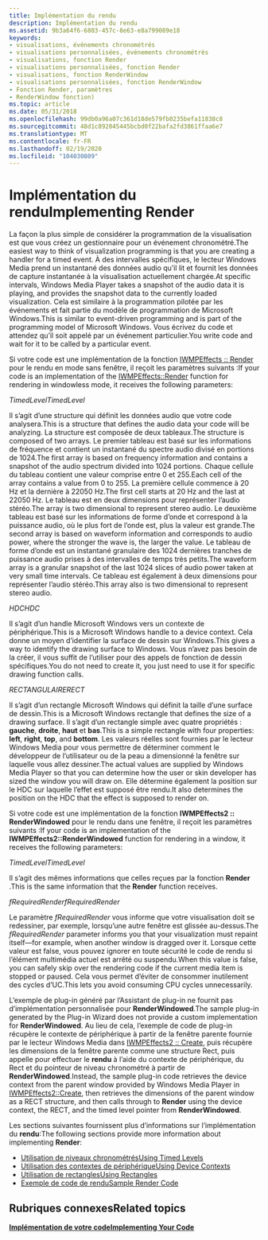```yaml
---
title: Implémentation du rendu
description: Implémentation du rendu
ms.assetid: 9b3a64f6-6803-457c-8e63-e8a799089e18
keywords:
- visualisations, événements chronométrés
- visualisations personnalisées, événements chronométrés
- visualisations, fonction Render
- visualisations personnalisées, fonction Render
- visualisations, fonction RenderWindow
- visualisations personnalisées, fonction RenderWindow
- Fonction Render, paramètres
- RenderWindow fonction)
ms.topic: article
ms.date: 05/31/2018
ms.openlocfilehash: 99db0a96a07c361d18de579fb0235befa11838c8
ms.sourcegitcommit: 48d1c892045445bcbd0f22bafa2fd3861ffaa6e7
ms.translationtype: MT
ms.contentlocale: fr-FR
ms.lasthandoff: 02/19/2020
ms.locfileid: "104030809"
---
```

# <a name="implementing-render"></a><span data-ttu-id="7128e-111">Implémentation du rendu</span><span class="sxs-lookup"><span data-stu-id="7128e-111">Implementing Render</span></span>

<span data-ttu-id="7128e-112">La façon la plus simple de considérer la programmation de la visualisation est que vous créez un gestionnaire pour un événement chronométré.</span><span class="sxs-lookup"><span data-stu-id="7128e-112">The easiest way to think of visualization programming is that you are creating a handler for a timed event.</span></span> <span data-ttu-id="7128e-113">À des intervalles spécifiques, le lecteur Windows Media prend un instantané des données audio qu’il lit et fournit les données de capture instantanée à la visualisation actuellement chargée.</span><span class="sxs-lookup"><span data-stu-id="7128e-113">At specific intervals, Windows Media Player takes a snapshot of the audio data it is playing, and provides the snapshot data to the currently loaded visualization.</span></span> <span data-ttu-id="7128e-114">Cela est similaire à la programmation pilotée par les événements et fait partie du modèle de programmation de Microsoft Windows.</span><span class="sxs-lookup"><span data-stu-id="7128e-114">This is similar to event-driven programming and is part of the programming model of Microsoft Windows.</span></span> <span data-ttu-id="7128e-115">Vous écrivez du code et attendez qu’il soit appelé par un événement particulier.</span><span class="sxs-lookup"><span data-stu-id="7128e-115">You write code and wait for it to be called by a particular event.</span></span>

<span data-ttu-id="7128e-116">Si votre code est une implémentation de la fonction [IWMPEffects :: Render](/previous-versions/windows/desktop/api/effects/nf-effects-iwmpeffects-render) pour le rendu en mode sans fenêtre, il reçoit les paramètres suivants :</span><span class="sxs-lookup"><span data-stu-id="7128e-116">If your code is an implementation of the [IWMPEffects::Render](/previous-versions/windows/desktop/api/effects/nf-effects-iwmpeffects-render) function for rendering in windowless mode, it receives the following parameters:</span></span>

<span data-ttu-id="7128e-117">*TimedLevel*</span><span class="sxs-lookup"><span data-stu-id="7128e-117">*TimedLevel*</span></span>

<span data-ttu-id="7128e-118">Il s’agit d’une structure qui définit les données audio que votre code analysera.</span><span class="sxs-lookup"><span data-stu-id="7128e-118">This is a structure that defines the audio data your code will be analyzing.</span></span> <span data-ttu-id="7128e-119">La structure est composée de deux tableaux.</span><span class="sxs-lookup"><span data-stu-id="7128e-119">The structure is composed of two arrays.</span></span> <span data-ttu-id="7128e-120">Le premier tableau est basé sur les informations de fréquence et contient un instantané du spectre audio divisé en portions de 1024.</span><span class="sxs-lookup"><span data-stu-id="7128e-120">The first array is based on frequency information and contains a snapshot of the audio spectrum divided into 1024 portions.</span></span> <span data-ttu-id="7128e-121">Chaque cellule du tableau contient une valeur comprise entre 0 et 255.</span><span class="sxs-lookup"><span data-stu-id="7128e-121">Each cell of the array contains a value from 0 to 255.</span></span> <span data-ttu-id="7128e-122">La première cellule commence à 20 Hz et la dernière à 22050 Hz.</span><span class="sxs-lookup"><span data-stu-id="7128e-122">The first cell starts at 20 Hz and the last at 22050 Hz.</span></span> <span data-ttu-id="7128e-123">Le tableau est en deux dimensions pour représenter l’audio stéréo.</span><span class="sxs-lookup"><span data-stu-id="7128e-123">The array is two dimensional to represent stereo audio.</span></span> <span data-ttu-id="7128e-124">Le deuxième tableau est basé sur les informations de forme d’onde et correspond à la puissance audio, où le plus fort de l’onde est, plus la valeur est grande.</span><span class="sxs-lookup"><span data-stu-id="7128e-124">The second array is based on waveform information and corresponds to audio power, where the stronger the wave is, the larger the value.</span></span> <span data-ttu-id="7128e-125">Le tableau de forme d’onde est un instantané granulaire des 1024 dernières tranches de puissance audio prises à des intervalles de temps très petits.</span><span class="sxs-lookup"><span data-stu-id="7128e-125">The waveform array is a granular snapshot of the last 1024 slices of audio power taken at very small time intervals.</span></span> <span data-ttu-id="7128e-126">Ce tableau est également à deux dimensions pour représenter l’audio stéréo.</span><span class="sxs-lookup"><span data-stu-id="7128e-126">This array also is two dimensional to represent stereo audio.</span></span>

<span data-ttu-id="7128e-127">*HDC*</span><span class="sxs-lookup"><span data-stu-id="7128e-127">*HDC*</span></span>

<span data-ttu-id="7128e-128">Il s’agit d’un handle Microsoft Windows vers un contexte de périphérique.</span><span class="sxs-lookup"><span data-stu-id="7128e-128">This is a Microsoft Windows handle to a device context.</span></span> <span data-ttu-id="7128e-129">Cela donne un moyen d’identifier la surface de dessin sur Windows.</span><span class="sxs-lookup"><span data-stu-id="7128e-129">This gives a way to identify the drawing surface to Windows.</span></span> <span data-ttu-id="7128e-130">Vous n’avez pas besoin de la créer, il vous suffit de l’utiliser pour des appels de fonction de dessin spécifiques.</span><span class="sxs-lookup"><span data-stu-id="7128e-130">You do not need to create it, you just need to use it for specific drawing function calls.</span></span>

<span data-ttu-id="7128e-131">*RECTANGULAIRE*</span><span class="sxs-lookup"><span data-stu-id="7128e-131">*RECT*</span></span>

<span data-ttu-id="7128e-132">Il s’agit d’un rectangle Microsoft Windows qui définit la taille d’une surface de dessin.</span><span class="sxs-lookup"><span data-stu-id="7128e-132">This is a Microsoft Windows rectangle that defines the size of a drawing surface.</span></span> <span data-ttu-id="7128e-133">Il s’agit d’un rectangle simple avec quatre propriétés : **gauche**, **droite**, **haut** et **bas**.</span><span class="sxs-lookup"><span data-stu-id="7128e-133">This is a simple rectangle with four properties: **left**, **right**, **top**, and **bottom**.</span></span> <span data-ttu-id="7128e-134">Les valeurs réelles sont fournies par le lecteur Windows Media pour vous permettre de déterminer comment le développeur de l’utilisateur ou de la peau a dimensionné la fenêtre sur laquelle vous allez dessiner.</span><span class="sxs-lookup"><span data-stu-id="7128e-134">The actual values are supplied by Windows Media Player so that you can determine how the user or skin developer has sized the window you will draw on.</span></span> <span data-ttu-id="7128e-135">Elle détermine également la position sur le HDC sur laquelle l’effet est supposé être rendu.</span><span class="sxs-lookup"><span data-stu-id="7128e-135">It also determines the position on the HDC that the effect is supposed to render on.</span></span>

<span data-ttu-id="7128e-136">Si votre code est une implémentation de la fonction **IWMPEffects2 :: RenderWindowed** pour le rendu dans une fenêtre, il reçoit les paramètres suivants :</span><span class="sxs-lookup"><span data-stu-id="7128e-136">If your code is an implementation of the **IWMPEffects2::RenderWindowed** function for rendering in a window, it receives the following parameters:</span></span>

<span data-ttu-id="7128e-137">*TimedLevel*</span><span class="sxs-lookup"><span data-stu-id="7128e-137">*TimedLevel*</span></span>

<span data-ttu-id="7128e-138">Il s’agit des mêmes informations que celles reçues par la fonction **Render** .</span><span class="sxs-lookup"><span data-stu-id="7128e-138">This is the same information that the **Render** function receives.</span></span>

<span data-ttu-id="7128e-139">*fRequiredRender*</span><span class="sxs-lookup"><span data-stu-id="7128e-139">*fRequiredRender*</span></span>

<span data-ttu-id="7128e-140">Le paramètre *fRequiredRender* vous informe que votre visualisation doit se redessiner, par exemple, lorsqu’une autre fenêtre est glissée au-dessus.</span><span class="sxs-lookup"><span data-stu-id="7128e-140">The *fRequiredRender* parameter informs you that your visualization must repaint itself—for example, when another window is dragged over it.</span></span> <span data-ttu-id="7128e-141">Lorsque cette valeur est false, vous pouvez ignorer en toute sécurité le code de rendu si l’élément multimédia actuel est arrêté ou suspendu.</span><span class="sxs-lookup"><span data-stu-id="7128e-141">When this value is false, you can safely skip over the rendering code if the current media item is stopped or paused.</span></span> <span data-ttu-id="7128e-142">Cela vous permet d’éviter de consommer inutilement des cycles d’UC.</span><span class="sxs-lookup"><span data-stu-id="7128e-142">This lets you avoid consuming CPU cycles unnecessarily.</span></span>

<span data-ttu-id="7128e-143">L’exemple de plug-in généré par l’Assistant de plug-in ne fournit pas d’implémentation personnalisée pour **RenderWindowed**.</span><span class="sxs-lookup"><span data-stu-id="7128e-143">The sample plug-in generated by the Plug-in Wizard does not provide a custom implementation for **RenderWindowed**.</span></span> <span data-ttu-id="7128e-144">Au lieu de cela, l’exemple de code de plug-in récupère le contexte de périphérique à partir de la fenêtre parente fournie par le lecteur Windows Media dans [IWMPEffects2 :: Create](/previous-versions/windows/desktop/api/effects/nf-effects-iwmpeffects2-create), puis récupère les dimensions de la fenêtre parente comme une structure Rect, puis appelle pour effectuer le **rendu** à l’aide du contexte de périphérique, du Rect et du pointeur de niveau chronométré à partir de **RenderWindowed**.</span><span class="sxs-lookup"><span data-stu-id="7128e-144">Instead, the sample plug-in code retrieves the device context from the parent window provided by Windows Media Player in [IWMPEffects2::Create](/previous-versions/windows/desktop/api/effects/nf-effects-iwmpeffects2-create), then retrieves the dimensions of the parent window as a RECT structure, and then calls through to **Render** using the device context, the RECT, and the timed level pointer from **RenderWindowed**.</span></span>

<span data-ttu-id="7128e-145">Les sections suivantes fournissent plus d’informations sur l’implémentation du **rendu**:</span><span class="sxs-lookup"><span data-stu-id="7128e-145">The following sections provide more information about implementing **Render**:</span></span>

-   [<span data-ttu-id="7128e-146">Utilisation de niveaux chronométrés</span><span class="sxs-lookup"><span data-stu-id="7128e-146">Using Timed Levels</span></span>](using-timed-levels.md)
-   [<span data-ttu-id="7128e-147">Utilisation des contextes de périphérique</span><span class="sxs-lookup"><span data-stu-id="7128e-147">Using Device Contexts</span></span>](using-device-contexts.md)
-   [<span data-ttu-id="7128e-148">Utilisation de rectangles</span><span class="sxs-lookup"><span data-stu-id="7128e-148">Using Rectangles</span></span>](using-rectangles.md)
-   [<span data-ttu-id="7128e-149">Exemple de code de rendu</span><span class="sxs-lookup"><span data-stu-id="7128e-149">Sample Render Code</span></span>](sample-render-code.md)

## <a name="related-topics"></a><span data-ttu-id="7128e-150">Rubriques connexes</span><span class="sxs-lookup"><span data-stu-id="7128e-150">Related topics</span></span>

<dl> <dt>

[<span data-ttu-id="7128e-151">**Implémentation de votre code**</span><span class="sxs-lookup"><span data-stu-id="7128e-151">**Implementing Your Code**</span></span>](implementing-your-code.md)
</dt> </dl>

 

 




